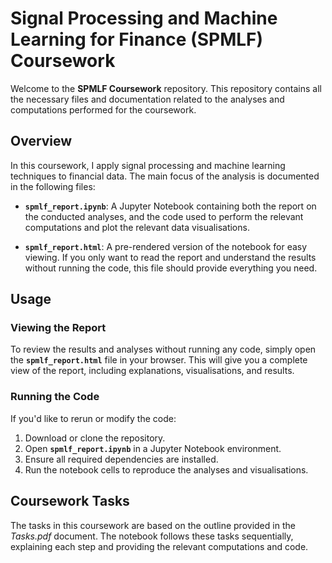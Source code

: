 # **Signal Processing and Machine Learning for Finance (SPMLF) Coursework**

Welcome to the **SPMLF Coursework** repository. This repository contains all the necessary files and documentation related to the analyses and computations performed for the coursework.

## **Overview**

In this coursework, I apply signal processing and machine learning techniques to financial data. The main focus of the analysis is documented in the following files:

- **`spmlf_report.ipynb`**: A Jupyter Notebook containing both the report on the conducted analyses, and the code used to perform the relevant computations and plot the relevant data visualisations. 

- **`spmlf_report.html`**: A pre-rendered version of the notebook for easy viewing. If you only want to read the report and understand the results without running the code, this file should provide everything you need.

## Usage

### Viewing the Report
To review the results and analyses without running any code, simply open the **`spmlf_report.html`** file in your browser. This will give you a complete view of the report, including explanations, visualisations, and results.

### Running the Code
If you'd like to rerun or modify the code:
1. Download or clone the repository.
2. Open **`spmlf_report.ipynb`** in a Jupyter Notebook environment.
3. Ensure all required dependencies are installed.
4. Run the notebook cells to reproduce the analyses and visualisations.

## Coursework Tasks

The tasks in this coursework are based on the outline provided in the *Tasks.pdf* document. The notebook follows these tasks sequentially, explaining each step and providing the relevant computations and code.
